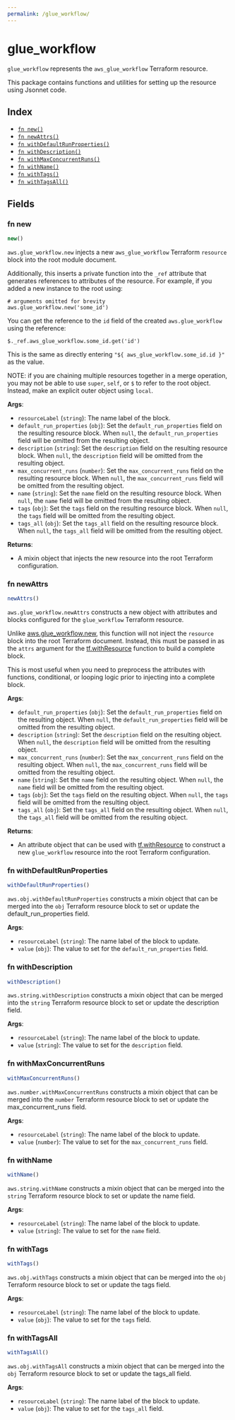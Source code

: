```yaml
---
permalink: /glue_workflow/
---
```


# glue_workflow

`glue_workflow` represents the `aws_glue_workflow` Terraform resource.



This package contains functions and utilities for setting up the resource using Jsonnet code.


## Index

* [`fn new()`](#fn-new)
* [`fn newAttrs()`](#fn-newattrs)
* [`fn withDefaultRunProperties()`](#fn-withdefaultrunproperties)
* [`fn withDescription()`](#fn-withdescription)
* [`fn withMaxConcurrentRuns()`](#fn-withmaxconcurrentruns)
* [`fn withName()`](#fn-withname)
* [`fn withTags()`](#fn-withtags)
* [`fn withTagsAll()`](#fn-withtagsall)

## Fields

### fn new

```ts
new()
```


`aws.glue_workflow.new` injects a new `aws_glue_workflow` Terraform `resource`
block into the root module document.

Additionally, this inserts a private function into the `_ref` attribute that generates references to attributes of the
resource. For example, if you added a new instance to the root using:

    # arguments omitted for brevity
    aws.glue_workflow.new('some_id')

You can get the reference to the `id` field of the created `aws.glue_workflow` using the reference:

    $._ref.aws_glue_workflow.some_id.get('id')

This is the same as directly entering `"${ aws_glue_workflow.some_id.id }"` as the value.

NOTE: if you are chaining multiple resources together in a merge operation, you may not be able to use `super`, `self`,
or `$` to refer to the root object. Instead, make an explicit outer object using `local`.

**Args**:
  - `resourceLabel` (`string`): The name label of the block.
  - `default_run_properties` (`obj`): Set the `default_run_properties` field on the resulting resource block. When `null`, the `default_run_properties` field will be omitted from the resulting object.
  - `description` (`string`): Set the `description` field on the resulting resource block. When `null`, the `description` field will be omitted from the resulting object.
  - `max_concurrent_runs` (`number`): Set the `max_concurrent_runs` field on the resulting resource block. When `null`, the `max_concurrent_runs` field will be omitted from the resulting object.
  - `name` (`string`): Set the `name` field on the resulting resource block. When `null`, the `name` field will be omitted from the resulting object.
  - `tags` (`obj`): Set the `tags` field on the resulting resource block. When `null`, the `tags` field will be omitted from the resulting object.
  - `tags_all` (`obj`): Set the `tags_all` field on the resulting resource block. When `null`, the `tags_all` field will be omitted from the resulting object.

**Returns**:
- A mixin object that injects the new resource into the root Terraform configuration.


### fn newAttrs

```ts
newAttrs()
```


`aws.glue_workflow.newAttrs` constructs a new object with attributes and blocks configured for the `glue_workflow`
Terraform resource.

Unlike [aws.glue_workflow.new](#fn-new), this function will not inject the `resource`
block into the root Terraform document. Instead, this must be passed in as the `attrs` argument for the
[tf.withResource](https://github.com/tf-libsonnet/core/tree/main/docs#fn-withresource) function to build a complete block.

This is most useful when you need to preprocess the attributes with functions, conditional, or looping logic prior to
injecting into a complete block.

**Args**:
  - `default_run_properties` (`obj`): Set the `default_run_properties` field on the resulting object. When `null`, the `default_run_properties` field will be omitted from the resulting object.
  - `description` (`string`): Set the `description` field on the resulting object. When `null`, the `description` field will be omitted from the resulting object.
  - `max_concurrent_runs` (`number`): Set the `max_concurrent_runs` field on the resulting object. When `null`, the `max_concurrent_runs` field will be omitted from the resulting object.
  - `name` (`string`): Set the `name` field on the resulting object. When `null`, the `name` field will be omitted from the resulting object.
  - `tags` (`obj`): Set the `tags` field on the resulting object. When `null`, the `tags` field will be omitted from the resulting object.
  - `tags_all` (`obj`): Set the `tags_all` field on the resulting object. When `null`, the `tags_all` field will be omitted from the resulting object.

**Returns**:
  - An attribute object that can be used with [tf.withResource](https://github.com/tf-libsonnet/core/tree/main/docs#fn-withresource) to construct a new `glue_workflow` resource into the root Terraform configuration.


### fn withDefaultRunProperties

```ts
withDefaultRunProperties()
```

`aws.obj.withDefaultRunProperties` constructs a mixin object that can be merged into the `obj`
Terraform resource block to set or update the default_run_properties field.



**Args**:
  - `resourceLabel` (`string`): The name label of the block to update.
  - `value` (`obj`): The value to set for the `default_run_properties` field.


### fn withDescription

```ts
withDescription()
```

`aws.string.withDescription` constructs a mixin object that can be merged into the `string`
Terraform resource block to set or update the description field.



**Args**:
  - `resourceLabel` (`string`): The name label of the block to update.
  - `value` (`string`): The value to set for the `description` field.


### fn withMaxConcurrentRuns

```ts
withMaxConcurrentRuns()
```

`aws.number.withMaxConcurrentRuns` constructs a mixin object that can be merged into the `number`
Terraform resource block to set or update the max_concurrent_runs field.



**Args**:
  - `resourceLabel` (`string`): The name label of the block to update.
  - `value` (`number`): The value to set for the `max_concurrent_runs` field.


### fn withName

```ts
withName()
```

`aws.string.withName` constructs a mixin object that can be merged into the `string`
Terraform resource block to set or update the name field.



**Args**:
  - `resourceLabel` (`string`): The name label of the block to update.
  - `value` (`string`): The value to set for the `name` field.


### fn withTags

```ts
withTags()
```

`aws.obj.withTags` constructs a mixin object that can be merged into the `obj`
Terraform resource block to set or update the tags field.



**Args**:
  - `resourceLabel` (`string`): The name label of the block to update.
  - `value` (`obj`): The value to set for the `tags` field.


### fn withTagsAll

```ts
withTagsAll()
```

`aws.obj.withTagsAll` constructs a mixin object that can be merged into the `obj`
Terraform resource block to set or update the tags_all field.



**Args**:
  - `resourceLabel` (`string`): The name label of the block to update.
  - `value` (`obj`): The value to set for the `tags_all` field.

